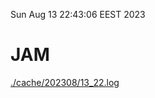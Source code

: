 Sun Aug 13 22:43:06 EEST 2023
# JAM
<a href='./cache/202308/13_22.log'>./cache/202308/13_22.log</a>
